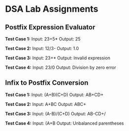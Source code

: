 # DSA Lab Assignments


## Postfix Expression Evaluator

**Test Case 1:**
Input: 23+5* Output: 25

**Test Case 2:**
Input: 12/3- Output: 1.0

**Test Case 3:**
Input: 23+* Output: Invalid expression

**Test Case 4:**
Input: 23/0 Output: Division by zero error


## Infix to Postfix Conversion

**Test Case 1:**
Input: (A+B)(C+D) Output: AB+CD+

**Test Case 2:**
Input: A+BC Output: ABC+

**Test Case 3:**
Input: (A-B)/(C+D) Output: AB-CD+/

**Test Case 4:**
Input: (A+B Output: Unbalanced parentheses